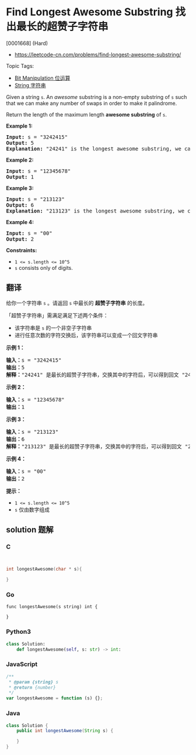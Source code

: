 # Find Longest Awesome Substring 找出最长的超赞子字符串

[0001668] (Hard)

- https://leetcode-cn.com/problems/find-longest-awesome-substring/

Topic Tags:

- [Bit Manipulation 位运算](https://leetcode-cn.com/tag/bit-manipulation/)
- [String 字符串](https://leetcode-cn.com/tag/string/)

Given a string `s`. An _awesome_ substring is a non-empty substring of `s` such that we can make any number of swaps in order to make it palindrome.

Return the length of the maximum length **awesome substring** of `s`.

**Example 1:**

<pre><strong>Input:</strong> s = "3242415"
<strong>Output:</strong> 5
<strong>Explanation:</strong> "24241" is the longest awesome substring, we can form the palindrome "24142" with some swaps.
</pre>

**Example 2:**

<pre><strong>Input:</strong> s = "12345678"
<strong>Output:</strong> 1
</pre>

**Example 3:**

<pre><strong>Input:</strong> s = "213123"
<strong>Output:</strong> 6
<strong>Explanation:</strong> "213123" is the longest awesome substring, we can form the palindrome "231132" with some swaps.
</pre>

**Example 4:**

<pre><strong>Input:</strong> s = "00"
<strong>Output:</strong> 2
</pre>

**Constraints:**

- `1 <= s.length <= 10^5`
- `s` consists only of digits.

## 翻译

给你一个字符串 `s` 。请返回 `s` 中最长的 **超赞子字符串** 的长度。

「超赞子字符串」需满足满足下述两个条件：

- 该字符串是 `s` 的一个非空子字符串
- 进行任意次数的字符交换后，该字符串可以变成一个回文字符串

**示例 1：**

<pre><strong>输入：</strong>s = "3242415"
<strong>输出：</strong>5
<strong>解释：</strong>"24241" 是最长的超赞子字符串，交换其中的字符后，可以得到回文 "24142"
</pre>

**示例 2：**

<pre><strong>输入：</strong>s = "12345678"
<strong>输出：</strong>1
</pre>

**示例 3：**

<pre><strong>输入：</strong>s = "213123"
<strong>输出：</strong>6
<strong>解释：</strong>"213123" 是最长的超赞子字符串，交换其中的字符后，可以得到回文 "231132"
</pre>

**示例 4：**

<pre><strong>输入：</strong>s = "00"
<strong>输出：</strong>2
</pre>

**提示：**

- `1 <= s.length <= 10^5`
- `s` 仅由数字组成

## solution 题解

### C

```c


int longestAwesome(char * s){

}
```

### Go

```golang
func longestAwesome(s string) int {

}
```

### Python3

```python
class Solution:
    def longestAwesome(self, s: str) -> int:
```

### JavaScript

```javascript
/**
 * @param {string} s
 * @return {number}
 */
var longestAwesome = function (s) {};
```

### Java

```java
class Solution {
    public int longestAwesome(String s) {

    }
}
```
